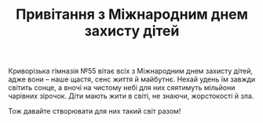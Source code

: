 ﻿---
title: Привітання з Міжнародним днем захисту дітей
---

Криворізька гімназія №55 вітає всіх з Міжнародним днем захисту дітей, адже вони – наше щастя, сенс життя й майбутнє. Нехай удень їм завжди світить сонце, а вночі на чистому небі для них сяятимуть мільйони чарівних зірочок. Діти мають жити в світі, не знаючи, жорстокості й зла.

Тож давайте створювати для них такий світ разом!

<slideshow />
